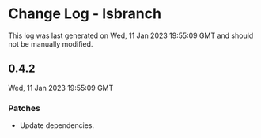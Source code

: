 # Change Log - lsbranch

This log was last generated on Wed, 11 Jan 2023 19:55:09 GMT and should not be manually modified.

## 0.4.2
Wed, 11 Jan 2023 19:55:09 GMT

### Patches

- Update dependencies.

